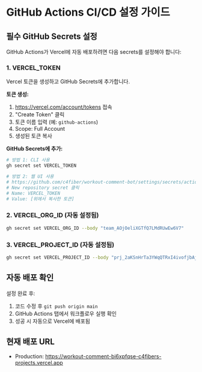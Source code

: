 # GitHub Actions CI/CD 설정 가이드

## 필수 GitHub Secrets 설정

GitHub Actions가 Vercel에 자동 배포하려면 다음 secrets를 설정해야 합니다:

### 1. VERCEL_TOKEN
Vercel 토큰을 생성하고 GitHub Secrets에 추가합니다.

**토큰 생성:**
1. https://vercel.com/account/tokens 접속
2. "Create Token" 클릭
3. 토큰 이름 입력 (예: `github-actions`)
4. Scope: Full Account
5. 생성된 토큰 복사

**GitHub Secrets에 추가:**
```bash
# 방법 1: CLI 사용
gh secret set VERCEL_TOKEN

# 방법 2: 웹 UI 사용
# https://github.com/c4fiber/workout-comment-bot/settings/secrets/actions
# New repository secret 클릭
# Name: VERCEL_TOKEN
# Value: [위에서 복사한 토큰]
```

### 2. VERCEL_ORG_ID (자동 설정됨)
```bash
gh secret set VERCEL_ORG_ID --body "team_AOjOeliXGTfQ7LMdRUwEw6V7"
```

### 3. VERCEL_PROJECT_ID (자동 설정됨)
```bash
gh secret set VERCEL_PROJECT_ID --body "prj_2aKSnHrTa3YWqQTRxI4ivofjbAjN"
```

## 자동 배포 확인

설정 완료 후:
1. 코드 수정 후 `git push origin main`
2. GitHub Actions 탭에서 워크플로우 실행 확인
3. 성공 시 자동으로 Vercel에 배포됨

## 현재 배포 URL
- Production: https://workout-comment-bi6xpfqse-c4fibers-projects.vercel.app
